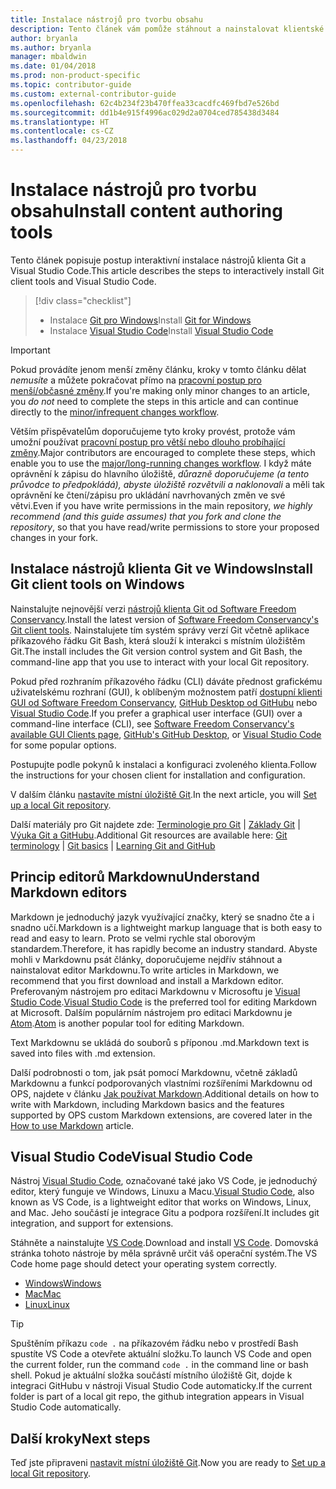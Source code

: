```yaml
---
title: Instalace nástrojů pro tvorbu obsahu
description: Tento článek vám pomůže stáhnout a nainstalovat klientské nástroje, které jsou potřeba pro Git a úpravy souborů markdownu.
author: bryanla
ms.author: bryanla
manager: mbaldwin
ms.date: 01/04/2018
ms.prod: non-product-specific
ms.topic: contributor-guide
ms.custom: external-contributor-guide
ms.openlocfilehash: 62c4b234f23b470ffea33cacdfc469fbd7e526bd
ms.sourcegitcommit: dd1b4e915f4996ac029d2a0704ced785438d3484
ms.translationtype: HT
ms.contentlocale: cs-CZ
ms.lasthandoff: 04/23/2018
---
```

# <a name="install-content-authoring-tools"></a><span data-ttu-id="b3f55-103">Instalace nástrojů pro tvorbu obsahu</span><span class="sxs-lookup"><span data-stu-id="b3f55-103">Install content authoring tools</span></span>

<span data-ttu-id="b3f55-104">Tento článek popisuje postup interaktivní instalace nástrojů klienta Git a Visual Studio Code.</span><span class="sxs-lookup"><span data-stu-id="b3f55-104">This article describes the steps to interactively install Git client tools and Visual Studio Code.</span></span>
> [!div class="checklist"]
> * <span data-ttu-id="b3f55-105">Instalace [Git pro Windows](https://git-scm.com/download/win)</span><span class="sxs-lookup"><span data-stu-id="b3f55-105">Install [Git for Windows](https://git-scm.com/download/win)</span></span>
> * <span data-ttu-id="b3f55-106">Instalace [Visual Studio Code](https://code.visualstudio.com/)</span><span class="sxs-lookup"><span data-stu-id="b3f55-106">Install [Visual Studio Code](https://code.visualstudio.com/)</span></span>

>[!IMPORTANT]
> <span data-ttu-id="b3f55-107">Pokud provádíte jenom menší změny článku, kroky v tomto článku dělat *nemusíte* a můžete pokračovat přímo na [pracovní postup pro menší/občasné změny](light-workflow.md).</span><span class="sxs-lookup"><span data-stu-id="b3f55-107">If you're making only minor changes to an article, you *do not* need to complete the steps in this article and can continue directly to the [minor/infrequent changes workflow](light-workflow.md).</span></span>
>
> <span data-ttu-id="b3f55-108">Větším přispěvatelům doporučujeme tyto kroky provést, protože vám umožní používat [pracovní postup pro větší nebo dlouho probíhající změny](full-workflow.md).</span><span class="sxs-lookup"><span data-stu-id="b3f55-108">Major contributors are encouraged to complete these steps, which enable you to use the [major/long-running changes workflow](full-workflow.md).</span></span> <span data-ttu-id="b3f55-109">I když máte oprávnění k zápisu do hlavního úložiště, *důrazně doporučujeme (a tento průvodce to předpokládá), abyste úložiště rozvětvili a naklonovali* a měli tak oprávnění ke čtení/zápisu pro ukládání navrhovaných změn ve své větvi.</span><span class="sxs-lookup"><span data-stu-id="b3f55-109">Even if you have write permissions in the main repository, *we highly recommend (and this guide assumes) that you fork and clone the repository*, so that you have read/write permissions to store your proposed changes in your fork.</span></span>

## <a name="install-git-client-tools-on-windows"></a><span data-ttu-id="b3f55-110">Instalace nástrojů klienta Git ve Windows</span><span class="sxs-lookup"><span data-stu-id="b3f55-110">Install Git client tools on Windows</span></span>

 <span data-ttu-id="b3f55-111">Nainstalujte nejnovější verzi [nástrojů klienta Git od Software Freedom Conservancy](https://git-scm.com/download/).</span><span class="sxs-lookup"><span data-stu-id="b3f55-111">Install the latest version of [Software Freedom Conservancy's Git client tools](https://git-scm.com/download/).</span></span> <span data-ttu-id="b3f55-112">Nainstalujete tím systém správy verzí Git včetně aplikace příkazového řádku Git Bash, která slouží k interakci s místním úložištěm Git.</span><span class="sxs-lookup"><span data-stu-id="b3f55-112">The install includes the Git version control system and Git Bash, the command-line app that you use to interact with your local Git repository.</span></span>

<span data-ttu-id="b3f55-113">Pokud před rozhraním příkazového řádku (CLI) dáváte přednost grafickému uživatelskému rozhraní (GUI), k oblíbeným možnostem patří [dostupní klienti GUI od Software Freedom Conservancy](https://git-scm.com/downloads/guis), [GitHub Desktop od GitHubu](https://desktop.github.com/) nebo [Visual Studio Code](https://www.visualstudio.com/products/code-vs.aspx).</span><span class="sxs-lookup"><span data-stu-id="b3f55-113">If you prefer a graphical user interface (GUI) over a command-line interface (CLI), see [Software Freedom Conservancy's available GUI Clients page](https://git-scm.com/downloads/guis), [GitHub's GitHub Desktop](https://desktop.github.com/), or [Visual Studio Code](https://www.visualstudio.com/products/code-vs.aspx) for some popular options.</span></span>

<span data-ttu-id="b3f55-114">Postupujte podle pokynů k instalaci a konfiguraci zvoleného klienta.</span><span class="sxs-lookup"><span data-stu-id="b3f55-114">Follow the instructions for your chosen client for installation and configuration.</span></span>

<span data-ttu-id="b3f55-115">V dalším článku [nastavíte místní úložiště Git](get-started-setup-local.md).</span><span class="sxs-lookup"><span data-stu-id="b3f55-115">In the next article, you will [Set up a local Git repository](get-started-setup-local.md).</span></span>

   <span data-ttu-id="b3f55-116">Další materiály pro Git najdete zde: [Terminologie pro Git](https://help.github.com/articles/github-glossary) | [Základy Git](https://git-scm.com/book/en/v2/Getting-Started-Git-Basics) | [Výuka Git a GitHubu](https://help.github.com/articles/good-resources-for-learning-git-and-github/).</span><span class="sxs-lookup"><span data-stu-id="b3f55-116">Additional Git resources are available here: [Git terminology](https://help.github.com/articles/github-glossary) | [Git basics](https://git-scm.com/book/en/v2/Getting-Started-Git-Basics) | [Learning Git and GitHub](https://help.github.com/articles/good-resources-for-learning-git-and-github/)</span></span>

## <a name="understand-markdown-editors"></a><span data-ttu-id="b3f55-117">Princip editorů Markdownu</span><span class="sxs-lookup"><span data-stu-id="b3f55-117">Understand Markdown editors</span></span>

<span data-ttu-id="b3f55-118">Markdown je jednoduchý jazyk využívající značky, který se snadno čte a i snadno učí.</span><span class="sxs-lookup"><span data-stu-id="b3f55-118">Markdown is a lightweight markup language that is both easy to read and easy to learn.</span></span> <span data-ttu-id="b3f55-119">Proto se velmi rychle stal oborovým standardem.</span><span class="sxs-lookup"><span data-stu-id="b3f55-119">Therefore, it has rapidly become an industry standard.</span></span> <span data-ttu-id="b3f55-120">Abyste mohli v Markdownu psát články, doporučujeme nejdřív stáhnout a nainstalovat editor Markdownu.</span><span class="sxs-lookup"><span data-stu-id="b3f55-120">To write articles in Markdown, we recommend that you first download and install a Markdown editor.</span></span>  <span data-ttu-id="b3f55-121">Preferovaným nástrojem pro editaci Markdownu v Microsoftu je [Visual Studio Code](https://code.visualstudio.com/).</span><span class="sxs-lookup"><span data-stu-id="b3f55-121">[Visual Studio Code](https://code.visualstudio.com/) is the preferred tool for editing Markdown at Microsoft.</span></span> <span data-ttu-id="b3f55-122">Dalším populárním nástrojem pro editaci Markdownu je [Atom](https://atom.io).</span><span class="sxs-lookup"><span data-stu-id="b3f55-122">[Atom](https://atom.io) is another popular tool for editing Markdown.</span></span>

<span data-ttu-id="b3f55-123">Text Markdownu se ukládá do souborů s příponou .md.</span><span class="sxs-lookup"><span data-stu-id="b3f55-123">Markdown text is saved into files with .md extension.</span></span>

<span data-ttu-id="b3f55-124">Další podrobnosti o tom, jak psát pomocí Markdownu, včetně základů Markdownu a funkcí podporovaných vlastními rozšířeními Markdownu od OPS, najdete v článku [Jak používat Markdown](how-to-write-use-markdown.md).</span><span class="sxs-lookup"><span data-stu-id="b3f55-124">Additional details on how to write with Markdown, including Markdown basics and the features supported by OPS custom Markdown extensions, are covered later in the [How to use Markdown](how-to-write-use-markdown.md) article.</span></span>

## <a name="visual-studio-code"></a><span data-ttu-id="b3f55-125">Visual Studio Code</span><span class="sxs-lookup"><span data-stu-id="b3f55-125">Visual Studio Code</span></span>

<span data-ttu-id="b3f55-126">Nástroj [Visual Studio Code](https://code.visualstudio.com/), označované také jako VS Code, je jednoduchý editor, který funguje ve Windows, Linuxu a Macu.</span><span class="sxs-lookup"><span data-stu-id="b3f55-126">[Visual Studio Code](https://code.visualstudio.com/), also known as VS Code, is a lightweight editor that works on Windows, Linux, and Mac.</span></span> <span data-ttu-id="b3f55-127">Jeho součástí je integrace Gitu a podpora rozšíření.</span><span class="sxs-lookup"><span data-stu-id="b3f55-127">It includes git integration, and support for extensions.</span></span>

<span data-ttu-id="b3f55-128">Stáhněte a nainstalujte [VS Code](https://code.visualstudio.com/).</span><span class="sxs-lookup"><span data-stu-id="b3f55-128">Download and install [VS Code](https://code.visualstudio.com/).</span></span> <span data-ttu-id="b3f55-129">Domovská stránka tohoto nástroje by měla správně určit váš operační systém.</span><span class="sxs-lookup"><span data-stu-id="b3f55-129">The VS Code home page should detect your operating system correctly.</span></span>

- [<span data-ttu-id="b3f55-130">Windows</span><span class="sxs-lookup"><span data-stu-id="b3f55-130">Windows</span></span>](https://code.visualstudio.com/docs/setup/windows)
- [<span data-ttu-id="b3f55-131">Mac</span><span class="sxs-lookup"><span data-stu-id="b3f55-131">Mac</span></span>](https://code.visualstudio.com/docs/setup/mac)
- [<span data-ttu-id="b3f55-132">Linux</span><span class="sxs-lookup"><span data-stu-id="b3f55-132">Linux</span></span>](https://code.visualstudio.com/docs/setup/linux)

> [!TIP]
> <span data-ttu-id="b3f55-133">Spuštěním příkazu `code .` na příkazovém řádku nebo v prostředí Bash spustíte VS Code a otevřete aktuální složku.</span><span class="sxs-lookup"><span data-stu-id="b3f55-133">To launch VS Code and open the current folder, run the command `code .` in the command line or bash shell.</span></span> <span data-ttu-id="b3f55-134">Pokud je aktuální složka součástí místního úložiště Git, dojde k integraci GitHubu v nástroji Visual Studio Code automaticky.</span><span class="sxs-lookup"><span data-stu-id="b3f55-134">If the current folder is part of a local git repo, the github integration appears in Visual Studio Code automatically.</span></span>

## <a name="next-steps"></a><span data-ttu-id="b3f55-135">Další kroky</span><span class="sxs-lookup"><span data-stu-id="b3f55-135">Next steps</span></span>

<span data-ttu-id="b3f55-136">Teď jste připraveni [nastavit místní úložiště Git](get-started-setup-local.md).</span><span class="sxs-lookup"><span data-stu-id="b3f55-136">Now you are ready to [Set up a local Git repository](get-started-setup-local.md).</span></span>
